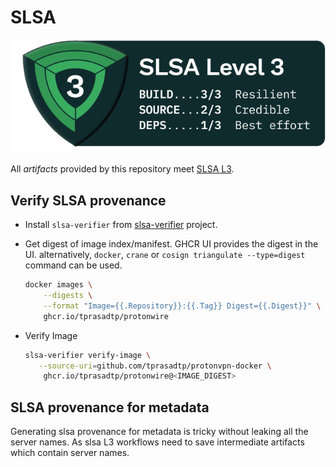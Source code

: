 # SLSA

<div align="center">

[![slsa-badge-level3][slsa-badge-level3]][slsa-level3]

</div>

All _artifacts_ provided by this repository meet [SLSA L3][slsa-level3].

## Verify SLSA provenance

- Install `slsa-verifier` from [slsa-verifier] project.
- Get digest of image index/manifest. GHCR UI provides the digest in the UI.
  alternatively, `docker`, `crane` or `cosign triangulate --type=digest` command
  can be used.

    ```bash
    docker images \
        --digests \
        --format "Image={{.Repository}}:{{.Tag}} Digest={{.Digest}}" \
        ghcr.io/tprasadtp/protonwire
    ```

- Verify Image

    ```bash
    slsa-verifier verify-image \
       --source-uri=github.com/tprasadtp/protonvpn-docker \
        ghcr.io/tprasadtp/protonwire@<IMAGE_DIGEST>
    ```

## SLSA provenance for metadata

Generating slsa provenance for metadata is tricky without leaking all the server names.
As slsa L3 workflows need to save intermediate artifacts which contain server names.

[cosign]: https://docs.sigstore.dev/system_config/installation/
[slsa-verifier]: https://github.com/slsa-framework/slsa-verifier
[slsa-badge-level3]: ./images/slsa-level3-logo.svg
[slsa-level3]: https://slsa.dev/spec/v1.0/levels#build-l3
